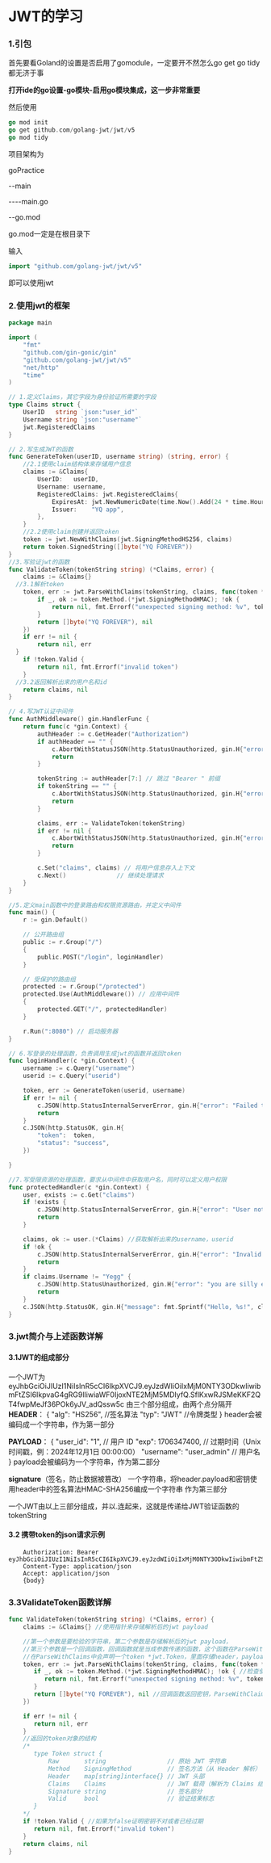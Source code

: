 # JWT的学习

### 1.引包

首先要看Goland的设置是否启用了gomodule，一定要开不然怎么go get go tidy都无济于事

**打开ide的go设置-go模块-启用go模块集成，这一步非常重要**

然后使用

```go
go mod init
go get github.com/golang-jwt/jwt/v5
go mod tidy
```

项目架构为

goPractice

--main

----main.go

--go.mod

go.mod一定是在根目录下

输入

```go
import "github.com/golang-jwt/jwt/v5"
```

即可以使用jwt

### 2.使用jwt的框架

```go
package main

import (
	"fmt"
	"github.com/gin-gonic/gin"
	"github.com/golang-jwt/jwt/v5"
	"net/http"
	"time"
)

// 1.定义Claims，其它字段为身份验证所需要的字段
type Claims struct {
	UserID   string `json:"user_id"`
	Username string `json:"username"`
	jwt.RegisteredClaims
}

// 2.写生成JWT的函数
func GenerateToken(userID, username string) (string, error) {
	//2.1使用claim结构体来存储用户信息
	claims := &Claims{
		UserID:   userID,
		Username: username,
		RegisteredClaims: jwt.RegisteredClaims{
			ExpiresAt: jwt.NewNumericDate(time.Now().Add(24 * time.Hour)),
			Issuer:    "YQ app",
		},
	}
	//2.2使用claim创建并返回token
	token := jwt.NewWithClaims(jwt.SigningMethodHS256, claims)
	return token.SignedString([]byte("YQ FOREVER"))
}
//3.写验证jwt的函数
func ValidateToken(tokenString string) (*Claims, error) {
	claims := &Claims{} 
  //3.1解析token
	token, err := jwt.ParseWithClaims(tokenString, claims, func(token *jwt.Token) (interface{}, error) {
		if _, ok := token.Method.(*jwt.SigningMethodHMAC); !ok { 
			return nil, fmt.Errorf("unexpected signing method: %v", token.Header["alg"])
		}
		return []byte("YQ FOREVER"), nil
	})
	if err != nil {
		return nil, err
  }
	if !token.Valid {
		return nil, fmt.Errorf("invalid token")
	}
  //3.2返回解析出来的用户名和id
	return claims, nil
}

// 4.写JWT认证中间件
func AuthMiddleware() gin.HandlerFunc {
	return func(c *gin.Context) {
		authHeader := c.GetHeader("Authorization")
		if authHeader == "" {
			c.AbortWithStatusJSON(http.StatusUnauthorized, gin.H{"error": "Authorization header missing"})
			return
		}

		tokenString := authHeader[7:] // 跳过 "Bearer " 前缀
		if tokenString == "" {
			c.AbortWithStatusJSON(http.StatusUnauthorized, gin.H{"error": "Invalid token format"})
			return
		}

		claims, err := ValidateToken(tokenString)
		if err != nil {
			c.AbortWithStatusJSON(http.StatusUnauthorized, gin.H{"error": "Invalid token", "details": err.Error()})
			return
		}

		c.Set("claims", claims) // 将用户信息存入上下文
		c.Next()              // 继续处理请求
	}
}

//5.定义main函数中的登录路由和权限资源路由，并定义中间件
func main() {
	r := gin.Default()

	// 公开路由组
	public := r.Group("/")
	{
		public.POST("/login", loginHandler)
	}

	// 受保护的路由组
	protected := r.Group("/protected")
	protected.Use(AuthMiddleware()) // 应用中间件
	{
		protected.GET("/", protectedHandler)
	}

	r.Run(":8080") // 启动服务器
}

// 6.写登录的处理函数，负责调用生成jwt的函数并返回token
func loginHandler(c *gin.Context) {
	username := c.Query("username")
	userid := c.Query("userid")

	token, err := GenerateToken(userid, username)
	if err != nil {
		c.JSON(http.StatusInternalServerError, gin.H{"error": "Failed to generate token"})
		return
	}
	c.JSON(http.StatusOK, gin.H{
		"token":  token,
		"status": "success",
	})

}

//7.写受限资源的处理函数，要求从中间件中获取用户名，同时可以定义用户权限
func protectedHandler(c *gin.Context) {
	user, exists := c.Get("claims")
	if !exists {
		c.JSON(http.StatusInternalServerError, gin.H{"error": "User not found in context"})
		return
	}

	claims, ok := user.(*Claims) //获取解析出来的username，userid
	if !ok {
		c.JSON(http.StatusInternalServerError, gin.H{"error": "Invalid user claims"})
		return
	}
	if claims.Username != "Yegg" {
		c.JSON(http.StatusUnauthorized, gin.H{"error": "you are silly egg!"})
		return
	}
	c.JSON(http.StatusOK, gin.H{"message": fmt.Sprintf("Hello, %s!", claims.Username)})
}

```



### 3.jwt简介与上述函数详解

#### 3.1JWT的组成部分

一个JWT为
eyJhbGciOiJIUzI1NiIsInR5cCI6IkpXVCJ9.eyJzdWIiOiIxMjM0NTY3ODkwIiwibmFtZSI6IkpvaG4gRG9lIiwiaWF0IjoxNTE2MjM5MDIyfQ.SflKxwRJSMeKKF2QT4fwpMeJf36POk6yJV_adQssw5c
由三个部分组成，由两个点分隔开
**HEADER**：
{
  "alg": "HS256", //签名算法
  "typ": "JWT" //令牌类型
}
header会被编码成一个字符串，作为第一部分

**PAYLOAD**：
{
  "user_id": "1",        // 用户 ID
  "exp": 1706347400,     // 过期时间（Unix 时间戳，例：2024年12月1日 00:00:00）
  "username": "user_admin" // 用户名
}
payload会被编码为一个字符串，作为第二部分

**signature**（签名，防止数据被篡改）
一个字符串，将header.payload和密钥使用header中的签名算法HMAC-SHA256编成一个字符串
作为第三部分

一个JWT由以上三部分组成，并以.连起来，这就是传递给JWT验证函数的tokenString

#### 3.2 携带token的json请求示例

```
    Authorization: Bearer eyJhbGciOiJIUzI1NiIsInR5cCI6IkpXVCJ9.eyJzdWIiOiIxMjM0NTY3ODkwIiwibmFtZSI6IkpvaG4gRG9lIiwiaWF0IjoxNTE2MjM5MDIyfQ.SflKxwRJSMeKKF2QT4fwpMeJf36POk6yJV_adQssw5c
    Content-Type: application/json
    Accept: application/json
    {body}
```



### 3.3ValidateToken函数详解

```go
func ValidateToken(tokenString string) (*Claims, error) {
    claims := &Claims{} //使用指针来存储解析后的jwt payload

    //第一个参数是要检验的字符串，第二个参数是存储解析后的jwt payload，
    //第三个参数是一个回调函数，回调函数就是当成参数传递的函数，这个函数在ParseWithClaims会被调用，所以称之为回调函数
    //在ParseWithClaims中会声明一个token *jwt.Token，里面存储header，payload，signature，同时作为回调函数的参数传进去
    token, err := jwt.ParseWithClaims(tokenString, claims, func(token *jwt.Token) (interface{}, error) {
       if _, ok := token.Method.(*jwt.SigningMethodHMAC); !ok { //检查使用的签名加密方法是否为HMAC
          return nil, fmt.Errorf("unexpected signing method: %v", token.Header["alg"])
       }
       return []byte("YQ FOREVER"), nil //回调函数返回密钥，ParseWithClaims会检验signature的密钥和这个是否一样
    })

    if err != nil {
       return nil, err
    }
    //返回的token对象的结构
    /*
       type Token struct {
           Raw       string                 // 原始 JWT 字符串
           Method    SigningMethod          // 签名方法（从 Header 解析）
           Header    map[string]interface{} // JWT 头部
           Claims    Claims                 // JWT 载荷（解析为 Claims 结构体）
           Signature string                 // 签名部分
           Valid     bool                   // 验证结果标志
       }
    */
    if !token.Valid { //如果为false证明密钥不对或者已经过期
       return nil, fmt.Errorf("invalid token")
    }
    return claims, nil
}
```

